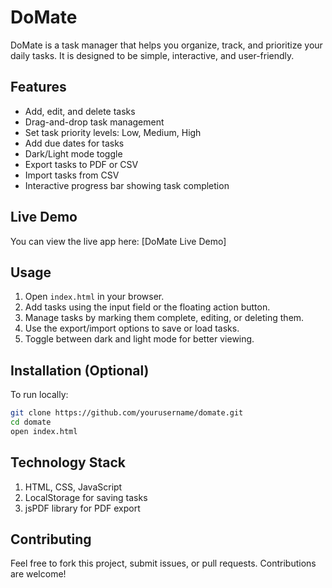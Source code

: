 # DoMate

DoMate is a task manager that helps you organize, track, and prioritize your daily tasks. It is designed to be simple, interactive, and user-friendly.

## Features

- Add, edit, and delete tasks  
- Drag-and-drop task management  
- Set task priority levels: Low, Medium, High  
- Add due dates for tasks  
- Dark/Light mode toggle  
- Export tasks to PDF or CSV  
- Import tasks from CSV  
- Interactive progress bar showing task completion  

## Live Demo

You can view the live app here: [DoMate Live Demo]  

## Usage

1. Open `index.html` in your browser.  
2. Add tasks using the input field or the floating action button.  
3. Manage tasks by marking them complete, editing, or deleting them.  
4. Use the export/import options to save or load tasks.  
5. Toggle between dark and light mode for better viewing.

## Installation (Optional)

To run locally:  

```bash
git clone https://github.com/yourusername/domate.git
cd domate
open index.html
```
## Technology Stack

1. HTML, CSS, JavaScript
2. LocalStorage for saving tasks
3. jsPDF library for PDF export

## Contributing
Feel free to fork this project, submit issues, or pull requests. Contributions are welcome!

